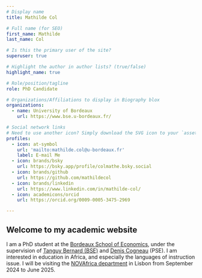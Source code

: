 ```yaml
---
# Display name
title: Mathilde Col

# Full name (for SEO)
first_name: Mathilde
last_name: Col

# Is this the primary user of the site?
superuser: true

# Highlight the author in author lists? (true/false)
highlight_name: true

# Role/position/tagline
role: PhD Candidate

# Organizations/Affiliations to display in Biography blox
organizations:
  - name: University of Bordeaux
    url: https://www.bse.u-bordeaux.fr/

# Social network links
# Need to use another icon? Simply download the SVG icon to your `assets/media/icons/` folder.
profiles:
  - icon: at-symbol
    url: 'mailto:mathilde.col@u-bordeaux.fr'
    label: E-mail Me
  - icon: brands/bsky
    url: https://bsky.app/profile/colmathe.bsky.social
  - icon: brands/github
    url: https://github.com/mathildecol
  - icon: brands/linkedin
    url: https://www.linkedin.com/in/mathilde-col/
  - icon: academicons/orcid
    url: https://orcid.org/0009-0005-3475-2969

---
```



## Welcome to my academic website

I am a PhD student at the [Bordeaux School of Economics](https://www.bse.u-bordeaux.fr/), under the supervision of [Tanguy Bernard (BSE)](https://sites.google.com/view/tanguybernard/home) and [Denis Cogneau](https://www.parisschoolofeconomics.eu/fr/cogneau-denis/) (PSE). I am interested in education in Africa, and especially the languages of instruction issue. I will be visiting the [NOVAfrica department](https://novafrica.org/) in Lisbon from September 2024 to June 2025.
